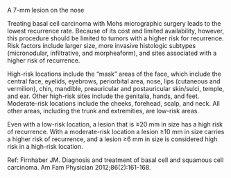 A 7-mm lesion on the nose

Treating basal cell carcinoma with Mohs micrographic surgery leads to the lowest recurrence rate. Because of its cost and limited availability, however, this procedure should be limited to tumors with a higher risk for recurrence. Risk factors include larger size, more invasive histologic subtypes (micronodular, infiltrative, and morpheaform), and sites associated with a higher risk of recurrence.

High-risk locations include the “mask” areas of the face, which include the central face, eyelids, eyebrows, periorbital area, nose, lips (cutaneous and vermilion), chin, mandible, preauricular and postauricular skin/sulci, temple, and ear. Other high-risk sites include the genitalia, hands, and feet. Moderate-risk locations include the cheeks, forehead, scalp, and neck. All other areas, including the trunk and extremities, are low-risk areas.

Even with a low-risk location, a lesion that is ≥20 mm in size has a high risk of recurrence. With a moderate-risk location a lesion ≥10 mm in size carries a higher risk of recurrence, and a lesion ≥6 mm in size is considered high risk in a high-risk location.

Ref:  Firnhaber JM. Diagnosis and treatment of basal cell and squamous cell carcinoma. Am Fam Physician 2012;86(2):161-168.
